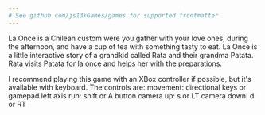 ```yaml
---
# See github.com/js13kGames/games for supported frontmatter
---
```

La Once is a Chilean custom were you gather with your love ones, during the afternoon, and have a cup of tea with something tasty to eat.
La Once is a little interactive story of a grandkid called Rata and their grandma Patata. Rata visits Patata for la once and helps her with the preparations.

I recommend playing this game with an XBox controller if possible, but it's available with keyboard.
The controls are:
movement: directional keys or gamepad left axis
run: shift or A button
camera up: s or LT
camera down: d or RT